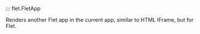 ::: flet.FletApp

Renders another Flet app in the current app, similar to HTML IFrame, but for Flet.


